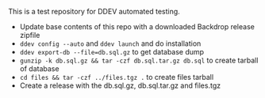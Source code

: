 This is a test repository for DDEV automated testing.

* Update base contents of this repo with a downloaded Backdrop release zipfile
* `ddev config --auto` and `ddev launch` and do installation
* `ddev export-db --file=db.sql.gz` to get database dump
* `gunzip -k db.sql.gz && tar -czf db.sql.tar.gz db.sql` to create tarball of database
* `cd files && tar -czf ../files.tgz .` to create files tarball
* Create a release with the db.sql.gz, db.sql.tar.gz and files.tgz

